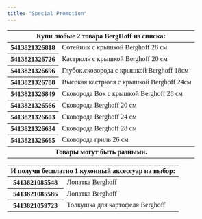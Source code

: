 ```yaml
---
title: "Special Promotion"
---
```


<div class="rules_container">
    <div class="rules_content">
      <!-- <img src="images/promotion_ru.jpg" alt="promotion"> -->
        <div class="tables" style="font-family: none">
            <table>
                <thead><th colspan="2">Купи любые 2 товара BergHoff из списка:</th></thead>
                <tbody>
                    <tr>
                        <th>5413821326818</th> <td>Сотейник с крышкой Berghoff 28 см</td>
                    </tr>
                    <tr>
                        <th>5413821326726</th> <td>Кастрюля с крышкой Berghoff 20 см</td>
                    </tr>
                    <tr>
                        <th>5413821326696</th> <td>Глубок.сковорода с крышкой Berghoff 18см</td>
                    </tr>
                    <tr>
                        <th>5413821326788</th> <td>Высокая кастрюля с крышкой Berghoff 24см</td>
                    </tr>
                    <tr>
                        <th>5413821326849</th> <td>Сковорода Вок с крышкой Berghoff 28 см</td>
                    </tr>
                    <tr>
                        <th>5413821326566</th> <td>Сковорода Berghoff 20 см</td>
                    </tr>
                    <tr>
                        <th>5413821326603</th> <td>Сковорода Berghoff 24 см</td>
                    </tr>
                    <tr>
                        <th>5413821326634</th> <td>Сковорода Berghoff 28 см</td>
                    </tr>
                    <tr>
                        <th>5413821326665</th> <td>Сковорода гриль 26 см</td>
                    </tr>
                    <tr>
                        <th colspan="2">Товары могут быть разными.</th>
                    </tr>
                </tbody>
            </table>
            <table>
                <thead><th colspan="2">И получи бесплатно 1 кухонный аксессуар на выбор:</th></thead>
                <tbody>
                    <tr>
                        <th>5413821085548</th> <td>Лопатка Berghoff</td>
                    </tr>
                    <tr>
                        <th>5413821085586</th> <td>Лопатка Berghoff</td>
                    </tr>
                    <tr>
                        <th>5413821059723</th> <td>Толкушка для картофеля Berghoff</td>
                    </tr>
                </tbody>
            </table>
        </div>
    </div>
    <!-- <div class="no_promotion">
        <p>Спасибо, что ознакомились с нашими рекламными кампаниями.</p>
        <p>Специальной рекламной кампании в данный момент нет.</p>
        <p>Пожалуйста, возвращайтесь в ближайшее время.</p>
    </div> -->
</div>